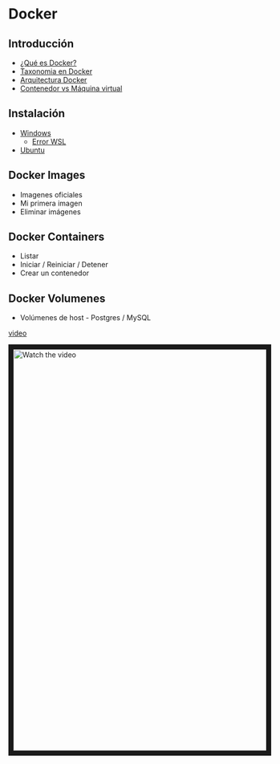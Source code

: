 # Docker

## Introducción
 * [¿Qué es Docker?](https://docs.docker.com/get-docker)
 * [Taxonomia en Docker](https://github.com/calles/GII_TIC/assets/22343642/7b7f504a-7468-44a9-85e8-ee1bb4294025)
 * [Arquitectura Docker](https://github.com/calles/GII_TIC/assets/22343642/c1b499ea-32cf-4ddf-b7f2-1724ebcf4021)
 * [Contenedor vs Máquina virtual](https://github.com/calles/GII_TIC/assets/22343642/6bd6e134-e4ba-4274-8962-4f195d58048e)

## Instalación
 * [Windows](https://www.enmilocalfunciona.io/instalando-y-probando-docker-en-windows-10)
    * [Error WSL](https://learn.microsoft.com/es-es/windows/wsl/install-manual#step-4---download-the-linux-kernel-update-package)
 * [Ubuntu](https://www.digitalocean.com/community/tutorials/how-to-install-and-use-docker-on-ubuntu-20-04-es) 

## Docker Images
 * Imagenes oficiales
 * Mi primera imagen
 * Eliminar imágenes

## Docker Containers
 * Listar
 * Iniciar / Reiniciar / Detener
 * Crear un contenedor

## Docker Volumenes
 * Volúmenes de host - Postgres / MySQL

[video](https://youtu.be/d_eAmlUX8jE)

<img src="https://github.com/calles/GII_TIC/assets/22343642/41fde369-fa56-44fe-a807-b43d177e84d4" alt="Watch the video" width="800" border="10" />
